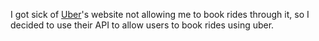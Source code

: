 I got sick of [Uber](http://m.uber.com)'s website not allowing me to book rides through it, so I decided to use their API to allow users to book rides using uber.
